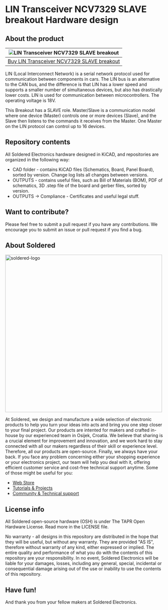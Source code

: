 # LIN Transceiver NCV7329 SLAVE breakout Hardware design

## About the product

| ![LIN Transceiver NCV7329 SLAVE breakout](https://github.com/SolderedElectronics/LIN-Transceiver-NCV7329-SLAVE-breakout-hardware-design/blob/main/OUTPUTS/V1.1.1/333027.jpg?raw=true) |
| :----------------------------------------------------------: |
|      [Buy LIN Transceiver NCV7329 SLAVE breakout](https://www.solde.red/333027)      |

LIN (Local Interconnect Network) is a serial network protocol used for communication between components in cars. The LIN bus is an alternative to the CAN bus, and the difference is that LIN has a lower speed and supports a smaller number of simultaneous devices, but also has drastically lower costs. LIN is used for communication between microcontrollers. The operating voltage is 18V.



This Breakout has a SLAVE role. Master/Slave is a communication model where one device (Master) controls one or more devices (Slave), and the Slave then listens to the commands it receives from the Master. One Master on the LIN protocol can control up to 16 devices.

## Repository contents

All Soldered Electronics hardware designed in KiCAD, and repositories are organized in the following way:

- CAD folder - contains KiCAD files (Schematics, Board, Panel Board), sorted by version. Change log lists all changes between versions.
- OUTPUTS - contains useful files, such as Bill of Materials (BOM), PDF of schematics, 3D .step file of the board and gerber files, sorted by version. 
- OUTPUTS -> Compliance - Certificates and useful legal stuff. 

## Want to contribute?

Please feel free to submit a pull request if you have any contributions. We encourage you to submit an issue or pull request if you find a bug. 

## About Soldered

<img src="https://raw.githubusercontent.com/e-radionicacom/Soldered-Generic-Arduino-Library/dev/extras/Soldered-logo-color.png" alt="soldered-logo" width="500"/>

At Soldered, we design and manufacture a wide selection of electronic products to help you turn your ideas into acts and bring you one step closer to your final project. Our products are intented for makers and crafted in-house by our experienced team in Osijek, Croatia. We believe that sharing is a crucial element for improvement and innovation, and we work hard to stay connected with all our makers regardless of their skill or experience level. Therefore, all our products are open-source. Finally, we always have your back. If you face any problem concerning either your shopping experience or your electronics project, our team will help you deal with it, offering efficient customer service and cost-free technical support anytime. Some of those might be useful for you:

- [Web Store](https://www.soldered.com/shop)
- [Tutorials & Projects](https://soldered.com/learn)
- [Community & Technical support](https://soldered.com/community)

## License info

All Soldered open-source hardware (OSH) is under The TAPR Open Hardware License. Read more in the LICENSE file. 

No warranty - all designs in this repository are distributed in the hope that they will be useful, but without any warranty. They are provided "AS IS", therefore without warranty of any kind, either expressed or implied. The entire quality and performance of what you do with the contents of this repository are your responsibility. In no event, Soldered Electronics will be liable for your damages, losses, including any general, special, incidental or consequential damage arising out of the use or inability to use the contents of this repository. 

## Have fun! 
And thank you from your fellow makers at Soldered Electronics.